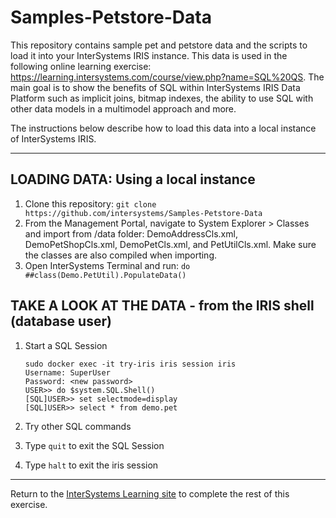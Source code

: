 # Samples-Petstore-Data
This repository contains sample pet and petstore data and the scripts to load it into your InterSystems IRIS instance. This data is used in the following online learning exercise: https://learning.intersystems.com/course/view.php?name=SQL%20QS.
The main goal is to show the benefits of SQL within InterSystems IRIS Data Platform such as implicit joins, bitmap indexes, the ability to use SQL with other data models in a multimodel approach and more.

The instructions below describe how to load this data into a local instance of InterSystems IRIS.

---
	
## LOADING DATA: Using a local instance

1) Clone this repository: `git clone https://github.com/intersystems/Samples-Petstore-Data`
2) From the Management Portal, navigate to System Explorer > Classes and import from <repo home>/data folder: DemoAddressCls.xml, DemoPetShopCls.xml, DemoPetCls.xml, and PetUtilCls.xml. Make sure the classes are also compiled when importing.
3) Open InterSystems Terminal and run: `do ##class(Demo.PetUtil).PopulateData()`

## TAKE A LOOK AT THE DATA - from the IRIS shell (database user)
 
1) Start a SQL Session  

	```
	sudo docker exec -it try-iris iris session iris
	Username: SuperUser
	Password: <new password>
	USER>> do $system.SQL.Shell()
	[SQL]USER>> set selectmode=display
	[SQL]USER>> select * from demo.pet
	```

2) Try other SQL commands
3) Type `quit` to exit the SQL Session
4) Type `halt` to exit the iris session

---

Return to the [InterSystems Learning site](https://learning.intersystems.com/course/view.php?name=SQL%20QS) to complete the rest of this exercise. 

